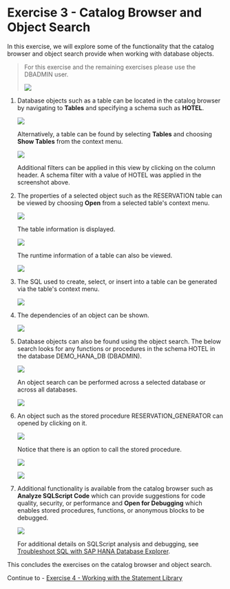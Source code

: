 # Exercise 3 - Catalog Browser and Object Search

In this exercise, we will explore some of the functionality that the catalog browser and object search provide when working with database objects.  

>For this exercise and the remaining exercises please use the DBADMIN user.  
>
> ![](images/ConnectedToDBADMIN.png)

1. Database objects such as a table can be located in the catalog browser by navigating to **Tables** and specifying a schema such as **HOTEL**.

    ![](images/TablesInCatalogBrowser.png)

    Alternatively, a table can be found by selecting **Tables** and choosing **Show Tables** from the context menu.
    
    ![](images/TablesInCatalogBrowser2.png)

    Additional filters can be applied in this view by clicking on the column header.  A schema filter with a value of HOTEL was applied in the screenshot above.

2. The properties of a selected object such as the RESERVATION table can be viewed by choosing **Open** from a selected table's context menu.

    ![](images/OpenTable.png)

    The table information is displayed.

    ![](images/TableColumns.png)

    The runtime information of a table can also be viewed.

    ![](images/RuntimeInformation.png)

3.  The SQL used to create, select, or insert into a table can be generated via the table's context menu. 

    ![](images/GenerateCreate.png)

4. The dependencies of an object can be shown.  

    ![](images/FindDepencies.png)

5. Database objects can also be found using the object search.  The below search looks for any functions or procedures in the schema HOTEL in the database DEMO_HANA_DB (DBADMIN). 

    ![](images/ObjectSearch.png)

    An object search can be performed across a selected database or across all databases.

    ![](images/SearchAcrossAllDatabases.png)

6. An object such as the stored procedure RESERVATION_GENERATOR can opened by clicking on it.  

    ![](images/ClickOnStoredProcedure.png)

    Notice that there is an option to call the stored procedure.

    ![](images/CallStoredProcedure1.png)
 
    ![](images/CallStoredProcedure2.png)

7. Additional functionality is available from the catalog browser such as **Analyze SQLScript Code** which can provide suggestions for code quality, security, or performance and **Open for Debugging** which enables stored procedures, functions, or anonymous blocks to be debugged. 

    ![](images/AnalyzeSQLScriptCode.png)

    For additional details on SQLScript analysis and debugging, see [Troubleshoot SQL with SAP HANA Database Explorer](https://developers.sap.com/tutorials/hana-dbx-troubleshooting.html).

This concludes the exercises on the catalog browser and object search.

Continue to - [Exercise 4 - Working with the Statement Library ](../ex4/README.md)